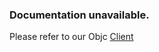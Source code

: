 ### Documentation unavailable.

Please refer to our Objc [Client](https://github.com/orkiv/Inventory-objc-client)